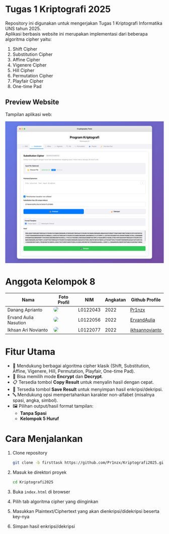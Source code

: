 # Tugas 1 Kriptografi 2025
Repository ini digunakan untuk mengerjakan Tugas 1 Kriptografi Informatika UNS tahun 2025.  
Aplikasi berbasis website ini merupakan implementasi dari beberapa algoritma cipher yaitu:
1. Shift Cipher
2. Substitution Cipher
3. Affine Cipher
4. Vigenere Cipher
5. Hill Cipher
6. Permutation Cipher
7. Playfair Cipher
8. One-time Pad

## Preview Website
Tampilan aplikasi web:  
<p>
  <img src="img-readme/screenshot-web.jpeg" alt="Screenshot Website" width="600">
</p>

# Anggota Kelompok 8

| Nama              | Foto Profil                                                                 | NIM        | Angkatan | Github Profile                                                                 |
|-------------------|------------------------------------------------------------------------------|------------|----------|--------------------------------------------------------------------------------|
| Danang Aprianto   | <img src="https://github.com/Pr1nzx.png" width="70" style="border-radius:50%"> | L0122043   | 2022     | <a href="https://github.com/Pr1nzx" target="_blank">Pr1nzx</a>                 |
| Ervand Aulia Nasution      | <img src="https://github.com/ErvandAulia.png" width="70" style="border-radius:50%"> | L0122056   | 2022     | <a href="https://github.com/ErvandAulia" target="_blank">ErvandAulia</a>       |
| Ikhsan Ari Novianto      | <img src="https://github.com/ikhsannovianto.png" width="70" style="border-radius:50%"> | L0122077   | 2022     | <a href="https://github.com/ikhsannovianto" target="_blank">ikhsannovianto</a> |

# Fitur Utama
- 🔑 Mendukung berbagai algoritma cipher klasik (Shift, Substitution, Affine, Vigenere, Hill, Permutation, Playfair, One-time Pad).  
- 📝 Bisa memilih mode **Encrypt** dan **Decrypt**.  
- 📋 Tersedia tombol **Copy Result** untuk menyalin hasil dengan cepat.  
- 💾 Tersedia tombol **Save Result** untuk menyimpan hasil enkripsi/dekripsi.  
- 🔤 Mendukung opsi mempertahankan karakter non-alfabet (misalnya spasi, angka, simbol).  
- 🖼️ Pilihan output/hasil format tampilan:  
  - **Tanpa Spasi**  
  - **Kelompok 5 Huruf**  

# Cara Menjalankan
1. Clone repository
    ```bash
    git clone -b firsttask https://github.com/Pr1nzx/Kriptografi2025.git
    ```

2. Masuk ke direktori proyek
    ```bash
    cd Kriptografi2025
    ```

3. Buka `index.html` di browser

4. Pilih tab algoritma cipher yang diinginkan

5. Masukkan Plaintext/Ciphertext yang akan dienkripsi/didekripsi beserta key-nya

6. Simpan hasil enkripsi/dekripsi
